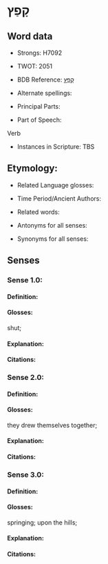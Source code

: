 # קָפַץ

<!-- Status: S2="NeedsEdits" -->
<!-- Lexica used for edits:   -->

## Word data

* Strongs: H7092

* TWOT: 2051

* BDB Reference: [קָפַץ](rc://en/bdb/dict/s.cm.aa)

* Alternate spellings:

* Principal Parts:

* Part of Speech:

Verb

* Instances in Scripture: TBS

## Etymology:

* Related Language glosses:

* Time Period/Ancient Authors:

* Related words:

* Antonyms for all senses:

* Synonyms for all senses:

## Senses

### Sense 1.0:

#### Definition:

#### Glosses:

shut; 

#### Explanation:

#### Citations:



### Sense 2.0:

#### Definition:

#### Glosses:

they drew themselves together; 

#### Explanation:

#### Citations:



### Sense 3.0:

#### Definition:

#### Glosses:

springing; upon the hills; 

#### Explanation:

#### Citations:



